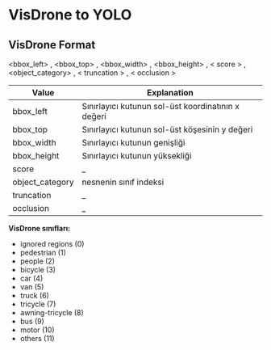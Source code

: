 # VisDrone to YOLO

## VisDrone Format 

<bbox_left> , <bbox_top> , <bbox_width> , <bbox_height> , < score > , <object_category> , < truncation > , < occlusion >
 
| Value  | Explanation |
| ------------- | ------------- |
| bbox_left  | Sınırlayıcı kutunun sol-üst koordinatının x değeri |
| bbox_top  | Sınırlayıcı kutunun sol-üst köşesinin y değeri  |
| bbox_width  | Sınırlayıcı kutunun genişliği  |
| bbox_height  | Sınırlayıcı kutunun yüksekliği  |
| score | _ |
| object_category | nesnenin sınıf indeksi | 
| truncation | _ |
| occlusion | _ |
  
**VisDrone sınıfları:** 
  - ignored regions (0) 
  - pedestrian (1) 
  - people (2)
  - bicycle (3)
  - car (4)
  - van (5)
  - truck (6) 
  - tricycle (7) 
  - awning-tricycle (8)
  - bus (9)
  - motor (10)
  - others (11)
 
